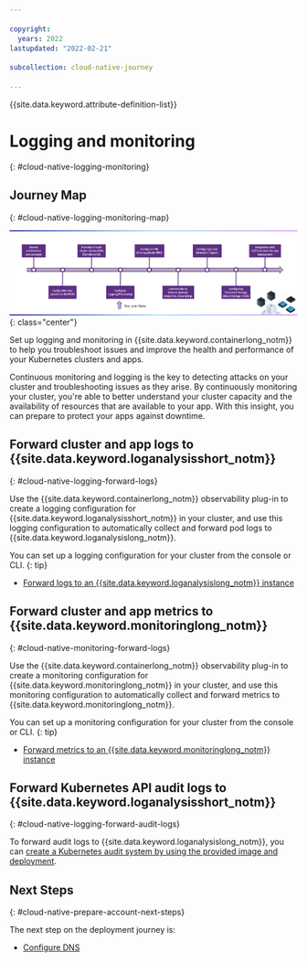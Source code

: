 ```yaml
---

copyright:
  years: 2022
lastupdated: "2022-02-21"

subcollection: cloud-native-journey

---
```


{{site.data.keyword.attribute-definition-list}}

# Logging and monitoring
{: #cloud-native-logging-monitoring}

## Journey Map
{: #cloud-native-logging-monitoring-map}

![Architecture](/images/logging/journey-map.png){: class="center"}

Set up logging and monitoring in {{site.data.keyword.containerlong_notm}} to help you troubleshoot issues and improve the health and performance of your Kubernetes clusters and apps.

Continuous monitoring and logging is the key to detecting attacks on your cluster and troubleshooting issues as they arise. By continuously monitoring your cluster, you're able to better understand your cluster capacity and the availability of resources that are available to your app. With this insight, you can prepare to protect your apps against downtime.

## Forward cluster and app logs to {{site.data.keyword.loganalysisshort_notm}}
{: #cloud-native-logging-forward-logs}

Use the {{site.data.keyword.containerlong_notm}} observability plug-in to create a logging configuration for {{site.data.keyword.loganalysisshort_notm}} in your cluster, and use this logging configuration to automatically collect and forward pod logs to {{site.data.keyword.loganalysislong_notm}}.

You can set up a logging configuration for your cluster from the console or CLI.
{: tip}

- [Forward logs to an {{site.data.keyword.loganalysislong_notm}} instance](https://{DomainName}/docs/containers?topic=containers-health#logging)

## Forward cluster and app metrics to {{site.data.keyword.monitoringlong_notm}}
{: #cloud-native-monitoring-forward-logs}

Use the {{site.data.keyword.containerlong_notm}} observability plug-in to create a monitoring configuration for {{site.data.keyword.monitoringlong_notm}} in your cluster, and use this monitoring configuration to automatically collect and forward metrics to {{site.data.keyword.monitoringlong_notm}}.

You can set up a monitoring configuration for your cluster from the console or CLI.
{: tip}

- [Forward metrics to an {{site.data.keyword.monitoringlong_notm}} instance](https://{DomainName}/docs/containers?topic=containers-health-monitor#monitoring)

## Forward Kubernetes API audit logs to {{site.data.keyword.loganalysisshort_notm}}
{: #cloud-native-logging-forward-audit-logs}

To forward audit logs to {{site.data.keyword.loganalysislong_notm}}, you can [create a Kubernetes audit system by using the provided image and deployment](https://{DomainName}/docs/containers?topic=containers-health-audit#audit-api-server-la).

## Next Steps
{: #cloud-native-prepare-account-next-steps}

The next step on the deployment journey is:
* [Configure DNS](/docs/cloud-native-journey?topic=cloud-native-journey-configure-dns)